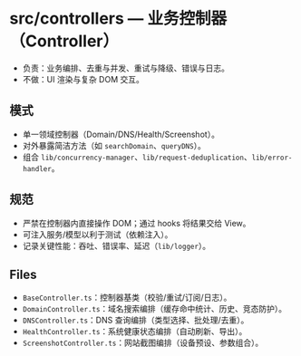 # src/controllers — 业务控制器（Controller）

- 负责：业务编排、去重与并发、重试与降级、错误与日志。
- 不做：UI 渲染与复杂 DOM 交互。

## 模式
- 单一领域控制器（Domain/DNS/Health/Screenshot）。
- 对外暴露简洁方法（如 `searchDomain`、`queryDNS`）。
- 组合 `lib/concurrency-manager`、`lib/request-deduplication`、`lib/error-handler`。

## 规范
- 严禁在控制器内直接操作 DOM；通过 hooks 将结果交给 View。
- 可注入服务/模型以利于测试（依赖注入）。
- 记录关键性能：吞吐、错误率、延迟（`lib/logger`）。

## Files
- `BaseController.ts`：控制器基类（校验/重试/订阅/日志）。
- `DomainController.ts`：域名搜索编排（缓存命中统计、历史、竞态防护）。
- `DNSController.ts`：DNS 查询编排（类型选择、批处理/去重）。
- `HealthController.ts`：系统健康状态编排（自动刷新、导出）。
- `ScreenshotController.ts`：网站截图编排（设备预设、参数组合）。
